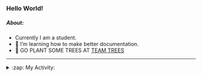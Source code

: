 ### Hello World!

##### About:
- Currently I am a student.
- 🌱 I’m learning how to make better documentation.
- 🌱 GO PLANT SOME TREES AT [TEAM TREES](https://teamtrees.org/)

---
<details>
  <summary>:zap: My Activity:</summary>
  
<!--START_SECTION:waka-->
![Code Time](http://img.shields.io/badge/Code%20Time-1%2C197%20hrs%2018%20mins-blue)

**I'm a Night 🦉** 

```text
🌞 Morning                1885 commits        ██░░░░░░░░░░░░░░░░░░░░░░░   10.00 % 
🌆 Daytime                6429 commits        █████████░░░░░░░░░░░░░░░░   34.10 % 
🌃 Evening                5433 commits        ███████░░░░░░░░░░░░░░░░░░   28.81 % 
🌙 Night                  5109 commits        ███████░░░░░░░░░░░░░░░░░░   27.09 % 
```
📅 **I'm Most Productive on Wednesday** 

```text
Monday                   2658 commits        ████░░░░░░░░░░░░░░░░░░░░░   14.10 % 
Tuesday                  2565 commits        ███░░░░░░░░░░░░░░░░░░░░░░   13.60 % 
Wednesday                4400 commits        ██████░░░░░░░░░░░░░░░░░░░   23.33 % 
Thursday                 2442 commits        ███░░░░░░░░░░░░░░░░░░░░░░   12.95 % 
Friday                   1979 commits        ███░░░░░░░░░░░░░░░░░░░░░░   10.50 % 
Saturday                 1642 commits        ██░░░░░░░░░░░░░░░░░░░░░░░   08.71 % 
Sunday                   3170 commits        ████░░░░░░░░░░░░░░░░░░░░░   16.81 % 
```


📊 **This Week I Spent My Time On** 

```text
🔥 Editors: 
VS Code                  8 hrs 33 mins       ███████████████░░░░░░░░░░   58.86 % 
IntelliJ                 5 hrs 13 mins       █████████░░░░░░░░░░░░░░░░   35.98 % 
Android Studio           44 mins             █░░░░░░░░░░░░░░░░░░░░░░░░   05.15 % 

🐱‍💻 Projects: 
file-utils               4 hrs 51 mins       ████████░░░░░░░░░░░░░░░░░   33.39 % 
melody-iuvo              2 hrs 18 mins       ████░░░░░░░░░░░░░░░░░░░░░   15.90 % 
intro                    1 hr 31 mins        ███░░░░░░░░░░░░░░░░░░░░░░   10.43 % 
demo                     1 hr 30 mins        ███░░░░░░░░░░░░░░░░░░░░░░   10.38 % 
leetc                    1 hr 10 mins        ██░░░░░░░░░░░░░░░░░░░░░░░   08.08 % 
```


 Last Updated on 13/09/2023 00:17:28 UTC
<!--END_SECTION:waka-->
</details>
